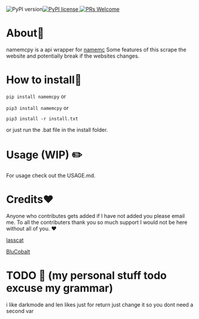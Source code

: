 ![PyPI version](https://badge.fury.io/py/namemcpy.svg)[![PyPI license](https://img.shields.io/pypi/l/namemcpy.svg) ![PRs Welcome](https://img.shields.io/badge/PRs-welcome-brightgreen.svg?style=flat-square)](http://makeapullrequest.com)
# About📄
namemcpy is a api wrapper for [namemc](https://namemc.com)
Some features of this scrape the website and potentially break if the websites changes.

# How to install💾

`pip install namemcpy`
or

`pip3 install namemcpy`
or

`pip3 install -r install.txt`

or just run the .bat file in the install folder.

# Usage (WIP) ✏️

For usage check out the USAGE.md.

  # Credits❤️
Anyone who contributes gets added if I have not added you please email me. To all the contributers thank you so much support I would not be here without all of you. ❤️

[lasscat](https://github.com/lasscat)

[BluCobalt](https://github.com/BluCobalt)


# TODO 🧠 (my personal stuff todo excuse my grammar)
i like darkmode
and len likes just for return just change it so you dont need a second var
